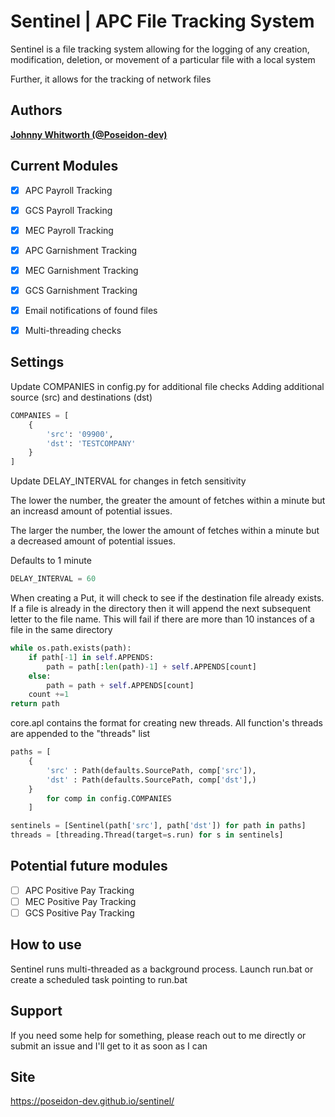 # Sentinel | APC File Tracking System

Sentinel is a file tracking system allowing for the logging of any creation, modification, deletion, or movement of a particular file
with a local system 

Further, it allows for the tracking of network files

## Authors

**[Johnny Whitworth (@Poseidon-dev)](https://github.com/poseidon-dev)** 

## Current Modules

- [x] APC Payroll Tracking
- [x] GCS Payroll Tracking  
- [x] MEC Payroll Tracking 
- [x] APC Garnishment Tracking 
- [x] MEC Garnishment Tracking 
- [x] GCS Garnishment Tracking 
- [x] Email notifications of found files
- [x] Multi-threading checks  


## Settings

Update COMPANIES in config.py for additional file checks
Adding additional source (src) and destinations (dst)
```python
COMPANIES = [
    {
        'src': '09900', 
        'dst': 'TESTCOMPANY'
    }
]
```

Update DELAY_INTERVAL for changes in fetch sensitivity

The lower the number, the greater the amount of fetches within a minute but
an increasd amount of potential issues. 

The larger the number, the lower the amount of fetches within a minute but 
a decreased amount of potential issues.

Defaults to 1 minute
```python
DELAY_INTERVAL = 60
```


When creating a Put, it will check to see if the destination file already exists. If a file is already in the directory 
then it will append the next subsequent letter to the file name.
This will fail if there are more than 10 instances of a file in the same directory
```python
while os.path.exists(path):
    if path[-1] in self.APPENDS:
        path = path[:len(path)-1] + self.APPENDS[count]
    else:
        path = path + self.APPENDS[count]
    count +=1
return path
```


core.apl contains the format for creating new threads.
All function's threads are appended to the "threads" list
```python
paths = [
    {
        'src' : Path(defaults.SourcePath, comp['src']),
        'dst' : Path(defaults.SourcePath, comp['dst'],)
    }
        for comp in config.COMPANIES
    ]

sentinels = [Sentinel(path['src'], path['dst']) for path in paths]
threads = [threading.Thread(target=s.run) for s in sentinels]
```


## Potential future modules
- [ ] APC Positive Pay Tracking 
- [ ] MEC Positive Pay Tracking 
- [ ] GCS Positive Pay Tracking 

## How to use

Sentinel runs multi-threaded as a background process. Launch run.bat or create a scheduled task pointing to run.bat

## Support

If you need some help for something, please reach out to me directly or submit an issue and I'll get to it as soon as I can

## Site

https://poseidon-dev.github.io/sentinel/
